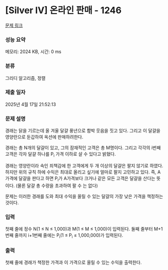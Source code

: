 # [Silver IV] 온라인 판매 - 1246 

[문제 링크](https://www.acmicpc.net/problem/1246) 

### 성능 요약

메모리: 2024 KB, 시간: 0 ms

### 분류

그리디 알고리즘, 정렬

### 제출 일자

2025년 4월 17일 21:52:13

### 문제 설명

<p>경래는 닭을 기르는데 올 겨울 달걀 풍년으로 함박 웃음을 짓고 있다. 그리고 이 달걀을 영양란으로 둔갑하여 옥션에 판매하려한다.</p>

<p>경래는 총 N개의 달걀이 있고, 그의 잠재적인 고객은 총 M명이다. 그리고 각각의 i번째 고객은 각자 달걀 하나를 P<sub>i</sub> 가격 이하로 살 수 있다고 밝혔다.</p>

<p>경래는 영양란이라 속인 죄책감에 한 고객에게 두 개 이상의 달걀은 팔지 않기로 하였다. 하지만 위의 규칙 하에 수익은 최대로 올리고 싶기에 얼마로 팔지 고민하고 있다. 즉, A가격에 달걀을 판다고 하면 P<sub>i</sub>가 A가격보다 크거나 같은 모든 고객은 달걀을 산다는 뜻이다. (물론 달걀 총 수량을 초과하여 팔 수 는 없다)</p>

<p>문제는 이러한 경래를 도와 최대 수익을 올릴 수 있는 달걀의 가장 낮은 가격을 책정하는 것이다.</p>

### 입력 

 <p>첫째 줄에 정수 N(1 ≤ N ≤ 1,000)과 M(1 ≤ M ≤ 1,000)이 입력된다. 둘째 줄부터 M+1번째 줄까지 i+1번째 줄에는 P<sub>i</sub>(1 ≤ P<sub>i</sub> ≤ 1,000,000)가 입력된다.</p>

### 출력 

 <p>첫째 줄에 경래가 책정한 가격과 이 가격으로 올릴 수 있는 수익을 출력한다.</p>

